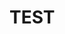 <!DOCTYPE html>
<html lang="en">
<head>
    <meta charset="UTF-8">
    <title>My Web</title>
</head>
<body>
<H1>TEST</H1>
</body>
</html>
